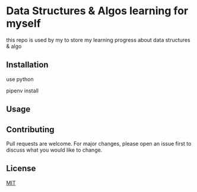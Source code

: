 # Data Structures & Algos learning for myself

this repo is used by my to store my learning progress about data structures & algo

## Installation

use python

pipenv install

## Usage



## Contributing
Pull requests are welcome. For major changes, please open an issue first to discuss what you would like to change.


## License
[MIT](https://choosealicense.com/licenses/mit/)
